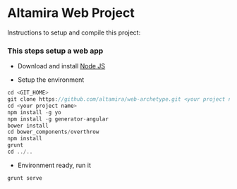 Altamira Web Project
====================

Instructions to setup and compile this project:

### This steps setup a web app

* Download and install [Node JS](http://nodejs.org/)

* Setup the environment

```javascript
cd <GIT_HOME>
git clone https://github.com/altamira/web-archetype.git <your project name>
cd <your project name>
npm install -g yo
npm install -g generator-angular
bower install
cd bower_components/overthrow
npm install
grunt
cd ../..
```
* Environment ready, run it

```javascript
grunt serve
```
